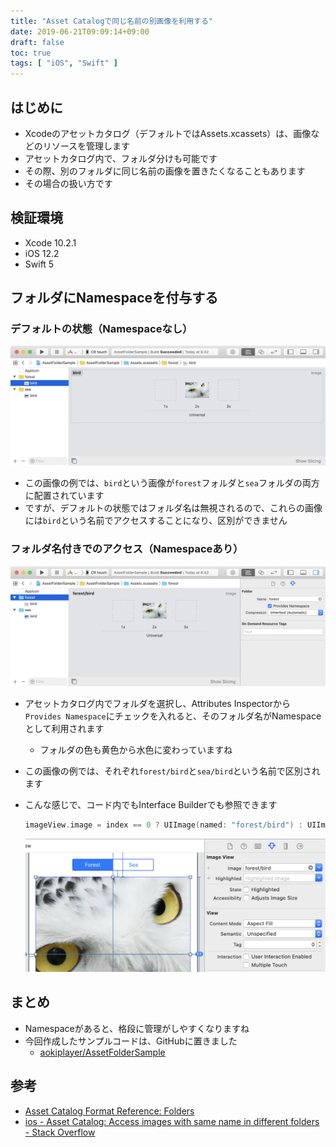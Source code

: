 ```yaml
---
title: "Asset Catalogで同じ名前の別画像を利用する"
date: 2019-06-21T09:09:14+09:00
draft: false
toc: true
tags: [ "iOS", "Swift" ]
---
```


## はじめに
- Xcodeのアセットカタログ（デフォルトではAssets.xcassets）は、画像などのリソースを管理します
- アセットカタログ内で、フォルダ分けも可能です
- その際、別のフォルダに同じ名前の画像を置きたくなることもあります
- その場合の扱い方です

## 検証環境
- Xcode 10.2.1
- iOS 12.2
- Swift 5

## フォルダにNamespaceを付与する
### デフォルトの状態（Namespaceなし）
![no_namespace](/images/assetfolder/no_namespace.png)

- この画像の例では、`bird`という画像が`forest`フォルダと`sea`フォルダの両方に配置されています
- ですが、デフォルトの状態ではフォルダ名は無視されるので、これらの画像には`bird`という名前でアクセスすることになり、区別ができません

### フォルダ名付きでのアクセス（Namespaceあり）
![with_namespace](/images/assetfolder/with_namespace.png)

- アセットカタログ内でフォルダを選択し、Attributes Inspectorから`Provides Namespace`にチェックを入れると、そのフォルダ名がNamespaceとして利用されます
    - フォルダの色も黄色から水色に変わっていますね
- この画像の例では、それぞれ`forest/bird`と`sea/bird`という名前で区別されます
- こんな感じで、コード内でもInterface Builderでも参照できます

    ```swift
    imageView.image = index == 0 ? UIImage(named: "forest/bird") : UIImage(named: "sea/bird")
    ```

    ![image_ib](/images/assetfolder/image_ib.png)

## まとめ
- Namespaceがあると、格段に管理がしやすくなりますね
- 今回作成したサンプルコードは、GitHubに置きました
    - [aokiplayer/AssetFolderSample](https://github.com/aokiplayer/AssetFolderSample)

## 参考
- [Asset Catalog Format Reference: Folders](https://developer.apple.com/library/archive/documentation/Xcode/Reference/xcode_ref-Asset_Catalog_Format/FolderStructure.html#//apple_ref/doc/uid/TP40015170-CH33-SW1)
- [ios - Asset Catalog: Access images with same name in different folders - Stack Overflow](https://stackoverflow.com/questions/33284412/asset-catalog-access-images-with-same-name-in-different-folders)

